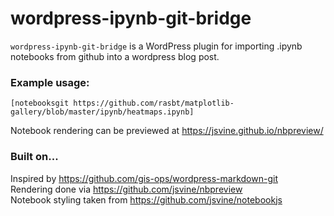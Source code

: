 # wordpress-ipynb-git-bridge
`wordpress-ipynb-git-bridge` is a WordPress plugin for importing .ipynb notebooks from github into a wordpress blog post.


### Example usage:
```[notebooksgit https://github.com/rasbt/matplotlib-gallery/blob/master/ipynb/heatmaps.ipynb]```  

Notebook rendering can be previewed at https://jsvine.github.io/nbpreview/

### Built on...
Inspired by https://github.com/gis-ops/wordpress-markdown-git  
Rendering done via https://github.com/jsvine/nbpreview  
Notebook styling taken from https://github.com/jsvine/notebookjs  
